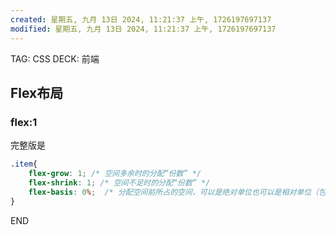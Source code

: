 ```yaml
---
created: 星期五, 九月 13日 2024, 11:21:37 上午, 1726197697137
modified: 星期五, 九月 13日 2024, 11:21:37 上午, 1726197697137
---
```


TAG: CSS
DECK: 前端
## Flex布局


### flex:1
完整版是
```css
.item{
	flex-grow: 1; /* 空间多余时的分配“份数” */
	flex-shrink: 1; /* 空间不足时的分配“份数” */
	flex-basis: 0%;  /* 分配空间前所占的空间，可以是绝对单位也可以是相对单位（包含块） */
}
```


END
<!--ID: 1727540797938-->
